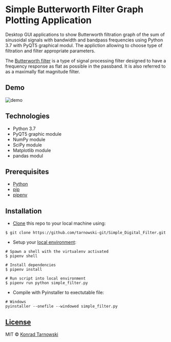 # Simple Butterworth Filter Graph Plotting Application

Desktop GUI applications to show Butterworth filtration graph of the sum of sinusoidal signals with bandwidth and bandpass frequencies using Python 3.7 with PyQT5 graphical modul. The appliction allowing to choose type of filtration and filter appropriate parameters.

The [Butterworth filter](https://en.wikipedia.org/wiki/Butterworth_filter) is a type of signal processing filter designed to have a frequency response as flat as possible in the passband. It is also referred to as a maximally flat magnitude filter.

## Demo

![demo](https://user-images.githubusercontent.com/34337622/73711664-dc06d580-4707-11ea-8080-941172ae8512.gif)

## Technologies

-   Python 3.7
-   PyQT5 graphic module
-   NumPy module
-   SciPy module
-   Matplotlib module
-   pandas modul

## Prerequisites

-   [Python](https://www.python.org/downloads/)
-   [pip](https://pip.pypa.io/en/stable/installing/)
-   [pipenv](https://pipenv.readthedocs.io/en/latest/install/#make-sure-you-ve-got-python-pip)

## Installation

-   [Clone](https://help.github.com/en/github/creating-cloning-and-archiving-repositories/cloning-a-repository) this repo to your local machine using:

```
$ git clone https://github.com/tarnowski-git/Simple_Digital_Filter.git
```

-   Setup your [local environment](https://thoughtbot.com/blog/how-to-manage-your-python-projects-with-pipenv):

```
# Spawn a shell with the virtualenv activated
$ pipenv shell

# Install dependencies
$ pipenv install

# Run script into local environment
$ pipenv run python simple_filter.py
```

-   Compile with Pyinstaller to exectutable file:

```
# Windows
pyinstaller --onefile --windowed simple_filter.py
```

## [License](https://github.com/tarnowski-git/Simple_Digital_Filter/blob/master/LICENSE)

MIT © [Konrad Tarnowski](https://github.com/tarnowski-git)

